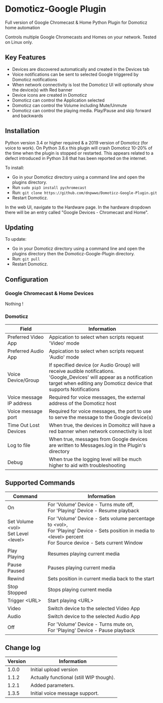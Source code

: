 # Domoticz-Google Plugin
Full version of Google Chromecast & Home Python Plugin for Domoticz home automation

Controls multiple Google Chromecasts and Homes on your network.   Tested on Linux only.

## Key Features

* Devices are discovered automatically and created in the Devices tab
* Voice notifications can be sent to selected Google triggered by Domoticz notifications 
* When network connectivity is lost the Domoticz UI will optionally show the device(s) with Red banner
* Device icons are created in Domoticz
* Domoticz can control the Application selected
* Domoticz can control the Volume including Mute/Unmute
* Domoticz can control the playing media.  Play/Pause and skip forward and backwards

## Installation

Python version 3.4 or higher required & a 2019 version of Domoticz (for voice to work).  On Python 3.6.x this plugin will crash Domoticz 10-20% of the time when the plugin is stopped or restarted. This appears related to a defect introduced in Python 3.6 that has been reported on the internet.

To install:
* Go in your Domoticz directory using a command line and open the plugins directory.
* Run ```sudo pip3 install pychromecast```
* Run: ```git clone https://github.com/dnpwwo/Domoticz-Google-Plugin.git```
* Restart Domoticz.

In the web UI, navigate to the Hardware page.  In the hardware dropdown there will be an entry called "Google Devices - Chromecast and Home".

## Updating

To update:
* Go in your Domoticz directory using a command line and open the plugins directory then the Domoticz-Google-Plugin directory.
* Run: ```git pull```
* Restart Domoticz.

## Configuration

### Google Chromecast & Home Devices

Nothing !

### Domoticz

| Field | Information |
| ----- | ---------- |
| Preferred Video App | Appication to select when scripts request 'Video' mode |
| Preferred Audio App | Appication to select when scripts request 'Audio' mode |
| Voice Device/Group | If specified device (or Audio Group) will receive audible notifications. 'Google_Devices' will appear as a notification target when editing any Domoticz device that supports Notifications |
| Voice message IP address | Required for voice messages, the external address of the Domoticz host |
| Voice message port | Required for voice messages, the port to use to serve the message to the Google device(s) |
| Time Out Lost Devices | When true, the devices in Domoitcz will have a red banner when network connectivity is lost |
| Log to file | When true, messages from Google devices are written to Messages.log in the Plugin's directory |
| Debug | When true the logging level will be much higher to aid with troubleshooting |

## Supported Commands

| Command | Information |
| ----- | ---------- |
| On | For 'Volume' Device - Turns mute off, <br/>For 'Playing' Device - Resume playback |
| Set Volume &lt;vol><br/>Set Level &lt;level&gt; | For 'Volume' Device - Sets volume percentage to &lt;vol&gt;, <br/>For 'Playing' Device - Sets position in media to &lt;level&gt; percent<br/>For Source device - Sets current Window |
| Play<br/>Playing | Resumes playing current media |
| Pause<br/>Paused | Pauses playing current media |
| Rewind | Sets position in current media back to the start |
| Stop<br/>Stopped | Stops playing current media |
| Trigger &lt;URL&gt; | Start playing &lt;URL&gt; |
| Video | Switch device to the selected Video App |
| Audio | Switch device to the selected Audio App |
| Off | For 'Volume' Device - Turns mute on, <br/>For 'Playing' Device - Pause playback |

## Change log

| Version | Information |
| ----- | ---------- |
| 1.0.0 | Initial upload version |
| 1.1.2 | Actually functional (still WIP though). |
| 1.2.1 | Added parameters. |
| 1.3.5 | Initial voice message support. |
